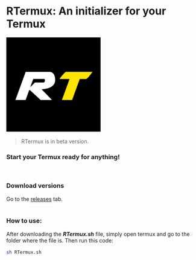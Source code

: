 # RTermux: An initializer for your Termux
<img src="images/RTermux_icon.jpg" alt="RTermux icon" height="250px">

> RTermux is in beta version.

### Start your Termux ready for anything!
<br>

### Download versions
Go to the [releases](https://github.com/BrunoRodri1/RTermux/releases) tab.
<br><br>

### How to use:<br>
After downloading the ***RTermux.sh*** file, simply open termux and go to the folder where the file is. Then run this code:
```bash
sh RTermux.sh
```
